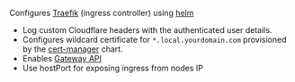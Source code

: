 Configures [Traefik](https://github.com/traefik/traefik) (ingress controller) using [helm](https://github.com/traefik/traefik-helm-chart/blob/master/traefik/values.yaml)
* Log custom Cloudflare headers with the authenticated user details.
* Configures wildcard certificate for `*.local.yourdomain.com` provisioned by the [cert-manager](https://cert-manager.io/) chart.
* Enables [Gateway API](https://gateway-api.sigs.k8s.io/)
* Use hostPort for exposing ingress from nodes IP
